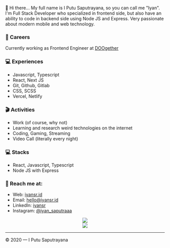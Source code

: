 👋 Hi there... My full name is I Putu Saputrayana, so you can call me "Iyan". I'm Full Stack Developer who specialized in frontend side, but also have an ability to code in backend side using Node JS and Express. Very passionate about modern mobile and web technology.

### 💼 Careers

Currently working as Frontend Engineer at [DOOgether](https://web.doogether.id)

### 💻 Experiences

- Javascript, Typescript
- React, Next JS
- Git, Github, Gitlab
- CSS, SCSS
- Vercel, Netlify

### 🎬 Activities

- Work (of course, why not)
- Learning and research weird technologies on the internet
- Coding, Gaming, Streaming
- Video Call (literally every night)

### 💻 Stacks

- React, Javascript, Typescript
- Node JS with Express

### 🚀 Reach me at:

- Web: [iyansr.id](https://iyansr.id)
- Email: [hello@iyansr.id](mailto:hello@iyansr.id)
- LinkedIn: [iyansr](https://www.linkedin.com/in/iyansr/)
- Instagram: [@iyan_saputraaa](https://instagram.com/iyan_saputraaa)

<div  align="center">
   <img src="https://github-readme-stats.vercel.app/api?username=iyansr&show_icons=true&theme=radical" />
</div>

<div  align="center">
   <img src="https://github-readme-stats.vercel.app/api/wakatime?username=iyansr&show_icons=true&theme=radical" />
</div>

---

© 2020 — I Putu Saputrayana
